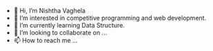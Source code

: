- 👋 Hi, I’m Nishtha Vaghela
- 👀 I’m interested in competitive programming and web development.
- 🌱 I’m currently learning Data Structure.
- 💞️ I’m looking to collaborate on ...
- 📫 How to reach me ...

<!---
Nishtha511/Nishtha511 is a ✨ special ✨ repository because its `README.md` (this file) appears on your GitHub profile.
You can click the Preview link to take a look at your changes.
--->

